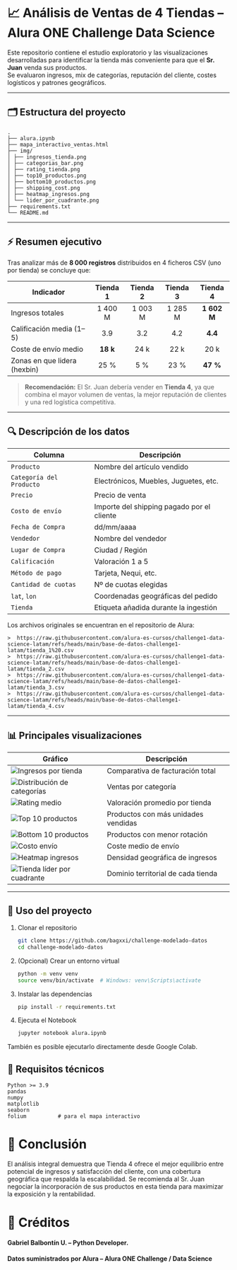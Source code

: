 # 📈 Análisis de Ventas de 4 Tiendas – Alura ONE Challenge Data Science

Este repositorio contiene el estudio exploratorio y las visualizaciones desarrolladas para identificar la tienda más conveniente para que el **Sr. Juan** venda sus productos.  
Se evaluaron ingresos, mix de categorías, reputación del cliente, costes logísticos y patrones geográficos.

---

## 🗂️ Estructura del proyecto
```
.
├── alura.ipynb
├── mapa_interactivo_ventas.html
├── img/
│ ├── ingresos_tienda.png
│ ├── categorias_bar.png
│ ├── rating_tienda.png
│ ├── top10_productos.png
│ ├── bottom10_productos.png
│ ├── shipping_cost.png
│ ├── heatmap_ingresos.png
│ └── lider_por_cuadrante.png
├── requirements.txt
└── README.md
```
---

## ⚡ Resumen ejecutivo

Tras analizar más de **8 000 registros** distribuidos en 4 ficheros CSV (uno por tienda) se concluye que:

| Indicador                     | Tienda 1 | Tienda 2 | Tienda 3 | **Tienda 4** |
|-------------------------------|:-------:|:-------:|:-------:|:------------:|
| Ingresos totales              | 1 400 M | 1 003 M | 1 285 M | **1 602 M**  |
| Calificación media (1–5)      |   3.9   |   3.2   |   4.2   | **4.4**      |
| Coste de envío medio          | **18 k**| 24 k    | 22 k    | 20 k         |
| Zonas en que lidera (hexbin)  |   25 %  |   5 %   |  23 %   | **47 %**     |

> **Recomendación:** El Sr. Juan debería vender en **Tienda 4**, ya que combina el mayor volumen de ventas, la mejor reputación de clientes y una red logística competitiva.

---

## 🔍 Descripción de los datos

| Columna                   | Descripción                                        |
|---------------------------|----------------------------------------------------|
| `Producto`                | Nombre del artículo vendido                        |
| `Categoría del Producto`  | Electrónicos, Muebles, Juguetes, etc.              |
| `Precio`                  | Precio de venta                             |
| `Costo de envío`          | Importe del shipping pagado por el cliente         |
| `Fecha de Compra`         | dd/mm/aaaa                                         |
| `Vendedor`                | Nombre del vendedor                                |
| `Lugar de Compra`         | Ciudad / Región                                    |
| `Calificación`            | Valoración 1 a 5                                   |
| `Método de pago`          | Tarjeta, Nequi, etc.                               |
| `Cantidad de cuotas`      | Nº de cuotas elegidas                              |
| `lat`, `lon`              | Coordenadas geográficas del pedido                 |
| `Tienda`                  | Etiqueta añadida durante la ingestión              |

Los archivos originales se encuentran en el repositorio de Alura:
```
>  https://raw.githubusercontent.com/alura-es-cursos/challenge1-data-science-latam/refs/heads/main/base-de-datos-challenge1-latam/tienda_1%20.csv
>  https://raw.githubusercontent.com/alura-es-cursos/challenge1-data-science-latam/refs/heads/main/base-de-datos-challenge1-latam/tienda_2.csv
>  https://raw.githubusercontent.com/alura-es-cursos/challenge1-data-science-latam/refs/heads/main/base-de-datos-challenge1-latam/tienda_3.csv
>  https://raw.githubusercontent.com/alura-es-cursos/challenge1-data-science-latam/refs/heads/main/base-de-datos-challenge1-latam/tienda_4.csv
```

---

## 📊 Principales visualizaciones

| Gráfico                             | Descripción                                                       |
|-------------------------------------|-------------------------------------------------------------------|
| ![Ingresos por tienda](img/ingresos_tienda.png) | Comparativa de facturación total |
| ![Distribución de categorías](img/categorias_bar.png) | Ventas por categoría |
| ![Rating medio](img/rating_tienda.png) | Valoración promedio por tienda |
| ![Top 10 productos](img/top10_productos.png) | Productos con más unidades vendidas |
| ![Bottom 10 productos](img/bottom10_productos.png) | Productos con menor rotación |
| ![Costo envío](img/shipping_cost.png) | Coste medio de envío |
| ![Heatmap ingresos](img/heatmap_ingresos.png) | Densidad geográfica de ingresos |
| ![Tienda líder por cuadrante](img/lider_por_cuadrante.png) | Dominio territorial de cada tienda |

---

## 🚀 Uso del proyecto

1. Clonar el repositorio  
   ```bash
   git clone https://github.com/bagxxi/challenge-modelado-datos
   cd challenge-modelado-datos
   ```

2. (Opcional) Crear un entorno virtual
   ```bash
   python -m venv venv
   source venv/bin/activate  # Windows: venv\Scripts\activate
   ```
3. Instalar las dependencias
    ```bash
    pip install -r requirements.txt
    ```
4. Ejecuta el Notebook
    ```bash
    jupyter notebook alura.ipynb
    ```
También es posible ejecutarlo directamente desde Google Colab.

## 📌 Requisitos técnicos

    Python >= 3.9
    pandas
    numpy
    matplotlib
    seaborn
    folium          # para el mapa interactivo

# 📝 Conclusión
El análisis integral demuestra que Tienda 4 ofrece el mejor equilibrio entre potencial de ingresos y satisfacción del cliente, con una cobertura geográfica que respalda la escalabilidad. Se recomienda al Sr. Juan negociar la incorporación de sus productos en esta tienda para maximizar la exposición y la rentabilidad.

# 🤝 Créditos
#### Gabriel Balbontín U. – Python Developer.
#### Datos suministrados por Alura – Alura ONE Challenge / Data Science
